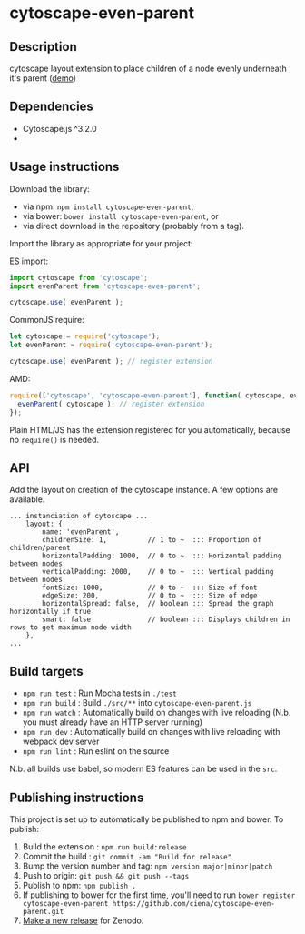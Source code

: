 cytoscape-even-parent
================================================================================


## Description

cytoscape layout extension to place children of a node evenly underneath it&#39;s parent ([demo](https://mo0om.github.io/cytoscape-even-parent))

## Dependencies

 * Cytoscape.js ^3.2.0
 * <List your dependencies here please>


## Usage instructions

Download the library:
 * via npm: `npm install cytoscape-even-parent`,
 * via bower: `bower install cytoscape-even-parent`, or
 * via direct download in the repository (probably from a tag).

Import the library as appropriate for your project:

ES import:

```js
import cytoscape from 'cytoscape';
import evenParent from 'cytoscape-even-parent';

cytoscape.use( evenParent );
```

CommonJS require:

```js
let cytoscape = require('cytoscape');
let evenParent = require('cytoscape-even-parent');

cytoscape.use( evenParent ); // register extension
```

AMD:

```js
require(['cytoscape', 'cytoscape-even-parent'], function( cytoscape, evenParent ){
  evenParent( cytoscape ); // register extension
});
```

Plain HTML/JS has the extension registered for you automatically, because no `require()` is needed.


## API

Add the layout on creation of the cytoscape instance. A few options are available.

```
... instanciation of cytoscape ...
    layout: {
        name: 'evenParent',
        childrenSize: 1,          // 1 to ~  ::: Proportion of children/parent
        horizontalPadding: 1000,  // 0 to ~  ::: Horizontal padding between nodes
        verticalPadding: 2000,    // 0 to ~  ::: Vertical padding between nodes
        fontSize: 1000,           // 0 to ~  ::: Size of font
        edgeSize: 200,            // 0 to ~  ::: Size of edge
        horizontalSpread: false,  // boolean ::: Spread the graph horizontally if true
        smart: false              // boolean ::: Displays children in rows to get maximum node width
    },
...
```

## Build targets

* `npm run test` : Run Mocha tests in `./test`
* `npm run build` : Build `./src/**` into `cytoscape-even-parent.js`
* `npm run watch` : Automatically build on changes with live reloading (N.b. you must already have an HTTP server running)
* `npm run dev` : Automatically build on changes with live reloading with webpack dev server
* `npm run lint` : Run eslint on the source

N.b. all builds use babel, so modern ES features can be used in the `src`.


## Publishing instructions

This project is set up to automatically be published to npm and bower.  To publish:

1. Build the extension : `npm run build:release`
1. Commit the build : `git commit -am "Build for release"`
1. Bump the version number and tag: `npm version major|minor|patch`
1. Push to origin: `git push && git push --tags`
1. Publish to npm: `npm publish .`
1. If publishing to bower for the first time, you'll need to run `bower register cytoscape-even-parent https://github.com/ciena/cytoscape-even-parent.git`
1. [Make a new release](https://github.com/ciena/cytoscape-even-parent/releases/new) for Zenodo.

